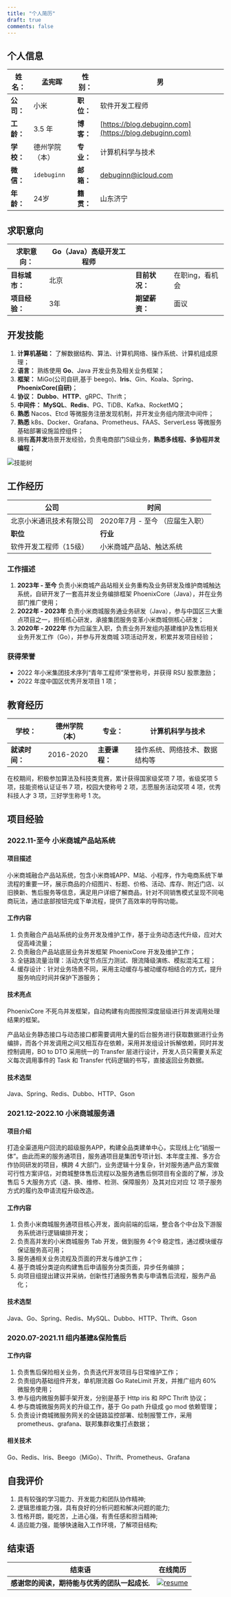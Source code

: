 ```yaml
---
title: "个人简历"
draft: true
comments: false
---
```


## 个人信息

| **姓名：** | 孟宪晖         | **性别：** | 男                                                   |
| ---------- | -------------- | ---------- | ---------------------------------------------------- |
| **公司：** | 小米           | **职位：** | 软件开发工程师                                       |
| **工龄：** | 3.5 年            | **博客：** | [https://blog.debuginn.com](https://blog.debuginn.com) |
| **学校：** | 德州学院（本） | **专业：** | 计算机科学与技术                                     |
| **微信：** | `idebuginn`    | **邮箱：** | debuginn@icloud.com                                  |
| **年龄：** | 24岁           | **籍贯：** | 山东济宁                                             |


## 求职意向

| **求职意向：** | Go（Java）高级开发工程师 |                |                 |
| -------------- | ------------------------ | -------------- | --------------- |
| **目标城市：** | 北京                     | **目前状况：** | 在职ing，看机会 |
| **项目经验：** | 3年                      | **期望薪资：** | 面议            |

## 开发技能

1. **计算机基础：** 了解数据结构、算法、计算机网络、操作系统、计算机组成原理；
2. **语言：** 熟练使用 **Go**、Java 开发业务及相关业务框架；
3. **框架：** MiGo(公司自研,基于 beego)、**Iris**、Gin、Koala、Spring、**PhoenixCore(自研)**；
4. **协议：** **Dubbo**、**HTTP**、gRPC、Thrift；
5. **中间件：** **MySQL**、**Redis**、PG、TiDB、Kafka、RocketMQ；
6. **熟悉** Nacos、Etcd 等微服务注册发现机制，并开发业务组内限流中间件；
7. **熟悉** k8s、Docker、Grafana、Prometheus、FAAS、ServerLess 等微服务基础部署设施监控组件；
8. 拥有**高并发**场景开发经验，负责电商部门S级业务，**熟悉多线程、多协程并发编程**；

![技能树](https://skillicons.dev/icons?i=go,java,spring,maven,mysql,postgres,redis,mongodb,linux,bash,docker,kubernetes,grafana,prometheus,nginx,git,vim,idea,vscode,md,postman,stackoverflow&theme=light)

## 工作经历

| 公司                     | 时间                            |
| ------------------------ | ------------------------------- |
| 北京小米通讯技术有限公司 | 2020年7月 - 至今 （应届生入职） |
| **职位**                 | **行业**                        |
| 软件开发工程师（15级）   | 小米商城产品站、触达系统            |

### 工作描述

1. **2023年 - 至今** 负责小米商城产品站相关业务重构及业务研发及维护商城触达系统，自研开发了一套高并发业务编排框架 PhoenixCore（Java），并在业务部门推广使用；
2. **2022年 - 2023年** 负责小米商城服务通业务研发（Java），参与中国区三大重点项目之一，担任核心研发，承接集团服务变革小米商城侧核心研发；
3. **2020年 - 2022年** 作为应届生入职，负责业务开发组内基建维护及售后相关业务开发工作（Go），并参与开发商城 3项活动开发，积累并发项目经验；

### 获得荣誉

- 2022 年小米集团技术序列“青年工程师”荣誉称号，并获得 RSU 股票激励；
- 2022 年度中国区优秀开发项目 1 项；

## 教育经历

| **学校：**     | 德州学院（本） | **专业：**     | 计算机科学与技术               |
| -------------- | -------------- | -------------- | ------------------------------ |
| **就读时间：** | 2016-2020      | **主要课程：** | 操作系统、网络技术、数据结构等 |

在校期间，积极参加算法及科技类竞赛，累计获得国家级奖项 7 项，省级奖项 5 项，技能资格认证证书 7 项，校园大使称号 2 项，志愿服务活动奖项 4 项，优秀科技人才 3 项，三好学生称号 1 次。

## 项目经验

### 2022.11-至今 小米商城产品站系统

#### 项目描述

小米商城融合产品站系统，包含小米商城APP、M站、小程序，作为电商系统下单流程的重要一环，展示商品的介绍图片、标题、价格、活动、库存、附近门店、以旧换新、售后服务等信息，满足用户详细了解商品，针对不同销售模式呈现不同电商玩法，通过底部按钮完成下单流程，提供了高效率的导购功能。 

#### 工作内容

1. 负责融合产品站系统的业务开发及维护工作，基于业务动态迭代升级，应对大促高峰流量；
2. 负责融合产品站底层业务并发框架 PhoenixCore 开发及维护工作；
3. 全链路流量治理：活动大促节点压力测试、限流降级演练、模拟混沌工程；
4. 缓存设计：针对业务场景不同，采用主动缓存与被动缓存相结合的方式，提升服务响应时间并保护下游服务；

#### 技术亮点

PhoenixCore 不死鸟并发框架，自动构建有向图按照深度层级进行并发调用处理结果的框架。

产品站业务静态接口与动态接口都需要调用大量的后台服务进行获取数据进行业务编排，而各个并发调用之间又相互存在依赖，采用并发组设计拆解依赖，同时并发控制调用，BO
to DTO 采用统一的 Transfer 层进行设计，开发人员只需要关系定义每次调用事件的 Task 和 Transfer 代码逻辑的书写，直接返回业务数据。

#### 技术选型

Java、Spring、Redis、Dubbo、HTTP、Gson

### 2021.12-2022.10 小米商城服务通

#### 项目介绍

打造全渠道用户回流的超级服务APP，构建全品类建单中心，实现线上化“销服一体”。由此而来的服务通项目，服务通项目是集团专项计划、本年度主推、多方合作协同研发的项目，横跨 4 大部门，业务逻辑十分复杂，针对服务通产品方案做可行性方案评估，对商城整体售后流程以及服务通售后侧项目有全面的了解，涉及售后 5 大服务方式（退、换、维修、检测、保障服务）及其对应对应 12 项子服务方式的履约及申请流程升级改造。

#### 工作内容

1. 负责小米商城服务通项目核心开发，面向前端的后端，整合各个中台及下游服务系统进行逻辑编排开发；
2. 负责高并发的小米商城服务 Tab 开发，做到服务 4个9 稳定性，通过模块缓存保证服务高可用；
3. 服务通相关业务流程及页面的开发与维护工作；
4. 基于商城分类逆向构建售后申请服务分类页面，异步任务编排；
5. 向项目组提出建议并采纳，创新性打通服务售卖与申请售后流程，服务产品化；

#### 技术选型

Java、Go、Spring、Redis、MySQL、Dubbo、HTTP、Thrift、Gson

### 2020.07-2021.11 组内基建&保险售后

#### 工作内容

1. 负责售后保险相关业务，负责迭代开发项目与日常维护工作；
2. 负责组内基础组件开发，单机限流器 Go RateLimit 开发，并推广组内 60% 微服务使用；
3. 参与组内微服务脚手架开发，分别是基于 Http iris 和 RPC Thrift 协议；
4. 参与商城微服务网关的升级工作，基于 Go path 升级成 go mod 依赖管理；
5. 负责设计商城微服务网关的全链路监控部署、绘制报警工作，采用 prometheus、grafana、联邦集群收集打点数据；

#### 相关技术

Go、Redis、Iris、Beego（MiGo）、Thrift、Prometheus、Grafana

## 自我评价

1. 具有较强的学习能力、开发能力和团队协作精神;
2. 逻辑思维能力强，具有良好的分析问题和解决问题的能力;
3. 性格开朗，能吃苦，上进心强，有责任感和担当精神;
4. 适应能力强，能够快速融入工作环境，了解项目结构;


## 结束语

| 结束语                                        | 在线简历                                                                                      |
| --------------------------------------------- | --------------------------------------------------------------------------------------------- |
| **感谢您的阅读，期待能与优秀的团队一起成长.** | [![resume](https://cdn.jsdelivr.net/gh/debuginn/image@main/img/202307221311385.png) ](https://blog.debuginn.com/resume/) |